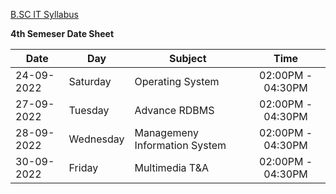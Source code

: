 [B.SC IT Syllabus](https://bit.ly/3KmhQsG)

 **4th Semeser Date Sheet**

| Date | Day | Subject | Time | 
| ---- | --- | ------- | :---: |
| 24-09-2022 | Saturday  | Operating System | 02:00PM - 04:30PM |
| 27-09-2022 | Tuesday	 | Advance RDBMS    | 02:00PM - 04:30PM |
| 28-09-2022 | Wednesday | Managemeny Information System | 02:00PM - 04:30PM |
| 30-09-2022 | Friday	   | Multimedia T&A   | 02:00PM - 04:30PM |
